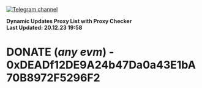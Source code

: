 [![Telegram channel](https://img.shields.io/endpoint?url=https://runkit.io/damiankrawczyk/telegram-badge/branches/master?url=https://t.me/n4z4v0d)](https://t.me/n4z4v0d) 

**Dynamic Updates Proxy List with Proxy Checker**  
**Last Updated: 20.12.23 19:58**

# DONATE (_any evm_) - 0xDEADf12DE9A24b47Da0a43E1bA70B8972F5296F2
